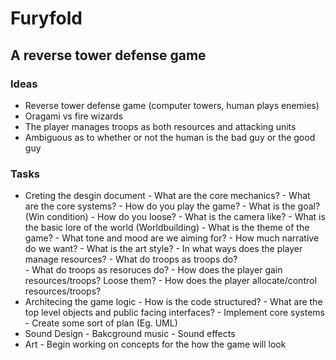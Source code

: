 # Furyfold

## A reverse tower defense game

### Ideas
- Reverse tower defense game (computer towers, human plays enemies)
- Oragami vs fire wizards
- The player manages troops as both resources and attacking units
- Ambiguous as to whether or not the human is the bad guy or the good guy

### Tasks
- Creting the desgin document
        - What are the core mechanics?
                - What are the core systems?
                - How do you play the game?
                - What is the goal?  (Win condition)
                - How do you loose?
                - What is the camera like?
        - What is the basic lore of the world (Worldbuilding)
                - What is the theme of the game? 
                - What tone and mood are we aiming for?
                - How much narrative do we want?
        - What is the art style?
        - In what ways does the player manage resources?
                - What do troops as troops do?  
                - What do troops as resoruces do?
                - How does the player gain resources/troops? Loose them?
                - How does the player allocate/control resources/troops?
- Architecing the game logic
        - How is the code structured?
        - What are the top level objects and public facing interfaces?
        - Implement core systems
        - Create some sort of plan (Eg. UML)
- Sound Design
        - Bakcground music
        - Sound effects
- Art
        - Begin working on concepts for the how the game will look

